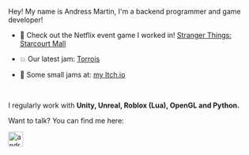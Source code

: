 Hey! My name is Andress Martin, I'm a backend programmer and game developer!
<br>

- 📢 Check out the Netflix event game I worked in! [Stranger Things: Starcourt Mall](https://www.roblox.com/games/5853107391/Stranger-Things-Starcourt-Mall?refPageId=1ca56d8e-7feb-41ab-a946-617a7f8b5726)

- 💥 Our latest jam: [Torrois](https://gamejolt.com/games/torrois/574543)
<!---
- 🍊 My team's WIP game: [Bergamaker](https://github.com/AndressMartin/Bergamaker)
-->
- 👾 Some small jams at: [my Itch.io](https://andressmartin.itch.io/)

  <br>

I regularly work with <strong>Unity, Unreal, Roblox (Lua), OpenGL and Python.</strong>
<!---
<details>
<summary>I regularly work with:</summary>
  
<p align="left">  <a href="https://www.w3schools.com/cpp/" target="_blank"> <img src="https://raw.githubusercontent.com/devicons/devicon/master/icons/cplusplus/cplusplus-original.svg" alt="cplusplus" width="30" height="30"/> </a> <a href="https://www.w3schools.com/cs/" target="_blank"> <img src="https://raw.githubusercontent.com/devicons/devicon/master/icons/csharp/csharp-original.svg" alt="csharp" width="30" height="30"/> </a> <a href="https://www.python.org" target="_blank"> <img src="https://raw.githubusercontent.com/devicons/devicon/master/icons/python/python-original.svg" alt="python" width="30" height="30"/> </a> <a href="https://unity.com/" target="_blank"> <img src="https://www.vectorlogo.zone/logos/unity3d/unity3d-icon.svg" alt="unity" width="30" height="30"/> </a> <a href="https://unrealengine.com/" target="_blank"> <img src="https://raw.githubusercontent.com/kenangundogan/fontisto/036b7eca71aab1bef8e6a0518f7329f13ed62f6b/icons/svg/brand/unreal-engine.svg" alt="unreal" width="30" height="30"/> </a> <a href="https://azure.microsoft.com/en-in/" target="_blank"> <img src="https://www.vectorlogo.zone/logos/microsoft_azure/microsoft_azure-icon.svg" alt="azure" width="30" height="30"/> </a> </p>
  
</details>
-->

Want to talk? You can find me here:
<p align="left">
<a href="https://linkedin.com/in/andressmartin" target="blank"><img align="center" src="https://raw.githubusercontent.com/rahuldkjain/github-profile-readme-generator/master/src/images/icons/Social/linked-in-alt.svg" alt="andressmartin" height="30" width="30" /></a>
</p>

